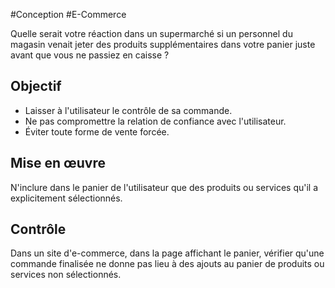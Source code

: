 
#Conception #E-Commerce

Quelle serait votre réaction dans un supermarché si un personnel du magasin venait jeter des produits supplémentaires dans votre panier juste avant que vous ne passiez en caisse ?

Objectif
--------

*   Laisser à l'utilisateur le contrôle de sa commande.
*   Ne pas compromettre la relation de confiance avec l'utilisateur.
*   Éviter toute forme de vente forcée.

Mise en œuvre
-------------

N'inclure dans le panier de l'utilisateur que des produits ou services qu'il a explicitement sélectionnés.

Contrôle
--------

Dans un site d'e-commerce, dans la page affichant le panier, vérifier qu'une commande finalisée ne donne pas lieu à des ajouts au panier de produits ou services non sélectionnés.
